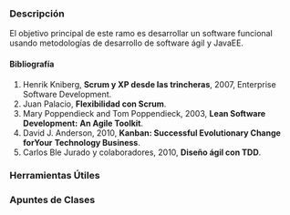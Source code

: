 ### Descripción

El objetivo principal de este ramo es desarrollar un software funcional usando 
metodologías de desarrollo de software ágil y JavaEE.

#### Bibliografía

 1. Henrik Kniberg, **Scrum y XP desde las trincheras**, 2007, Enterprise 
    Software Development.
 2. Juan Palacio, **Flexibilidad con Scrum**.
 3. Mary Poppendieck and Tom Poppendieck, 2003, **Lean Software Development:**
    **An Agile Toolkit**.
 4. David J. Anderson, 2010, **Kanban: Successful Evolutionary Change forYour**
    **Technology Business**.
 5. Carlos Ble Jurado y colaboradores, 2010, **Diseño ágil con TDD**.

### Herramientas Útiles



### Apuntes de Clases